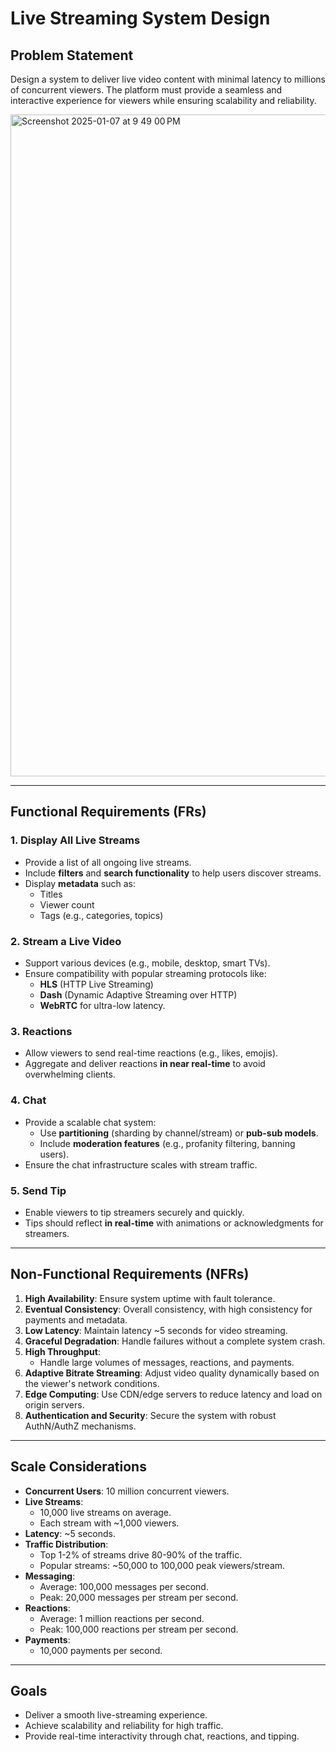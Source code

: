 # Live Streaming System Design

## Problem Statement
Design a system to deliver live video content with minimal latency to millions of concurrent viewers. The platform must provide a seamless and interactive experience for viewers while ensuring scalability and reliability.

<img width="1059" alt="Screenshot 2025-01-07 at 9 49 00 PM" src="https://github.com/user-attachments/assets/4c43cdc7-e8fb-412a-8389-15835d82c8e5" />

---

## Functional Requirements (FRs)

### 1. Display All Live Streams
- Provide a list of all ongoing live streams.
- Include **filters** and **search functionality** to help users discover streams.
- Display **metadata** such as:
  - Titles
  - Viewer count
  - Tags (e.g., categories, topics)

### 2. Stream a Live Video
- Support various devices (e.g., mobile, desktop, smart TVs).
- Ensure compatibility with popular streaming protocols like:
  - **HLS** (HTTP Live Streaming)
  - **Dash** (Dynamic Adaptive Streaming over HTTP)
  - **WebRTC** for ultra-low latency.

### 3. Reactions
- Allow viewers to send real-time reactions (e.g., likes, emojis).
- Aggregate and deliver reactions **in near real-time** to avoid overwhelming clients.

### 4. Chat
- Provide a scalable chat system:
  - Use **partitioning** (sharding by channel/stream) or **pub-sub models**.
  - Include **moderation features** (e.g., profanity filtering, banning users).
- Ensure the chat infrastructure scales with stream traffic.

### 5. Send Tip
- Enable viewers to tip streamers securely and quickly.
- Tips should reflect **in real-time** with animations or acknowledgments for streamers.

---

## Non-Functional Requirements (NFRs)
1. **High Availability**: Ensure system uptime with fault tolerance.
2. **Eventual Consistency**: Overall consistency, with high consistency for payments and metadata.
3. **Low Latency**: Maintain latency ~5 seconds for video streaming.
4. **Graceful Degradation**: Handle failures without a complete system crash.
5. **High Throughput**:
   - Handle large volumes of messages, reactions, and payments.
6. **Adaptive Bitrate Streaming**: Adjust video quality dynamically based on the viewer's network conditions.
7. **Edge Computing**: Use CDN/edge servers to reduce latency and load on origin servers.
8. **Authentication and Security**: Secure the system with robust AuthN/AuthZ mechanisms.

---

## Scale Considerations
- **Concurrent Users**: 10 million concurrent viewers.
- **Live Streams**: 
  - 10,000 live streams on average.
  - Each stream with ~1,000 viewers.
- **Latency**: ~5 seconds.
- **Traffic Distribution**: 
  - Top 1-2% of streams drive 80-90% of the traffic.
  - Popular streams: ~50,000 to 100,000 peak viewers/stream.
- **Messaging**:
  - Average: 100,000 messages per second.
  - Peak: 20,000 messages per stream per second.
- **Reactions**:
  - Average: 1 million reactions per second.
  - Peak: 100,000 reactions per stream per second.
- **Payments**:
  - 10,000 payments per second.

---

## Goals
- Deliver a smooth live-streaming experience.
- Achieve scalability and reliability for high traffic.
- Provide real-time interactivity through chat, reactions, and tipping.
